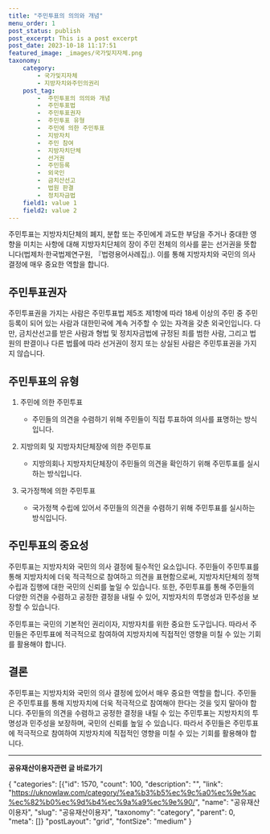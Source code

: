 ```yaml
---
title: "주민투표의 의의와 개념"
menu_order: 1
post_status: publish
post_excerpt: This is a post excerpt
post_date: 2023-10-18 11:17:51
featured_image: _images/국가및지자체.png
taxonomy:
    category:
        - 국가및지자체
        - 지방자치와주민의권리
    post_tag:
        -  주민투표의 의의와 개념
        -  주민투표법
        -  주민투표권자
        -  주민투표 유형
        -  주민에 의한 주민투표
        -  지방자치
        -  주민 참여
        -  지방자치단체
        -  선거권
        -  주민등록
        -  외국인
        -  금치산선고
        -  법원 판결
        -  정치자금법
    field1: value 1
    field2: value 2
---
```



주민투표는 지방자치단체의 폐지, 분합 또는 주민에게 과도한 부담을 주거나 중대한 영향을 미치는 사항에 대해 지방자치단체의 장이 주민 전체의 의사를 묻는 선거권을 뜻합니다(법제처·한국법제연구원, 『법령용어사례집』). 이를 통해 지방자치와 국민의 의사 결정에 매우 중요한 역할을 합니다.

## 주민투표권자

주민투표권을 가지는 사람은 주민투표법 제5조 제1항에 따라 18세 이상의 주민 중 주민등록이 되어 있는 사람과 대한민국에 계속 거주할 수 있는 자격을 갖춘 외국인입니다. 다만, 금치산선고를 받은 사람과 형법 및 정치자금법에 규정된 죄를 범한 사람, 그리고 법원의 판결이나 다른 법률에 따라 선거권이 정지 또는 상실된 사람은 주민투표권을 가지지 않습니다.

## 주민투표의 유형

1. 주민에 의한 주민투표
   - 주민들의 의견을 수렴하기 위해 주민들이 직접 투표하여 의사를 표명하는 방식입니다.

2. 지방의회 및 지방자치단체장에 의한 주민투표
   - 지방의회나 지방자치단체장이 주민들의 의견을 확인하기 위해 주민투표를 실시하는 방식입니다.

3. 국가정책에 의한 주민투표
   - 국가정책 수립에 있어서 주민들의 의견을 수렴하기 위해 주민투표를 실시하는 방식입니다.

## 주민투표의 중요성

주민투표는 지방자치와 국민의 의사 결정에 필수적인 요소입니다. 주민들이 주민투표를 통해 지방자치에 더욱 적극적으로 참여하고 의견을 표현함으로써, 지방자치단체의 정책 수립과 집행에 대한 국민의 신뢰를 높일 수 있습니다. 또한, 주민투표를 통해 주민들의 다양한 의견을 수렴하고 공정한 결정을 내릴 수 있어, 지방자치의 투명성과 민주성을 보장할 수 있습니다.

주민투표는 국민의 기본적인 권리이자, 지방자치를 위한 중요한 도구입니다. 따라서 주민들은 주민투표에 적극적으로 참여하여 지방자치에 직접적인 영향을 미칠 수 있는 기회를 활용해야 합니다.

## 결론

주민투표는 지방자치와 국민의 의사 결정에 있어서 매우 중요한 역할을 합니다. 주민들은 주민투표를 통해 지방자치에 더욱 적극적으로 참여해야 한다는 것을 잊지 말아야 합니다. 주민들의 의견을 수렴하고 공정한 결정을 내릴 수 있는 주민투표는 지방자치의 투명성과 민주성을 보장하며, 국민의 신뢰를 높일 수 있습니다. 따라서 주민들은 주민투표에 적극적으로 참여하여 지방자치에 직접적인 영향을 미칠 수 있는 기회를 활용해야 합니다.

<!-- wp:separator -->
<hr class="wp-block-separator has-alpha-channel-opacity"/>
<!-- /wp:separator -->
<!-- wp:group {"backgroundColor":"base","layout":{"type":"constrained"}} -->
<div class="wp-block-group has-base-background-color has-background">
<!-- wp:paragraph {"align":"center","fontSize":"large"} -->
<p class="has-text-align-center has-large-font-size"><strong>공유재산이용자관련 글 바로가기</strong></p>
<!-- /wp:paragraph -->

<!-- wp:latest-posts -->
{
"categories": [{"id": 1570, "count": 100, "description": "", "link": "https://uknowlaw.com/category/%ea%b3%b5%ec%9c%a0%ec%9e%ac%ec%82%b0%ec%9d%b4%ec%9a%a9%ec%9e%90/", "name": "공유재산이용자", "slug": "공유재산이용자", "taxonomy": "category", "parent": 0, "meta": []}
"postLayout": "grid",
"fontSize": "medium"
}
<!-- /wp:latest-posts -->

</div>
<!-- /wp:group -->
    